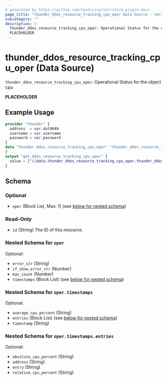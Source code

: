 ```yaml
---
# generated by https://github.com/hashicorp/terraform-plugin-docs
page_title: "thunder_ddos_resource_tracking_cpu_oper Data Source - terraform-provider-thunder"
subcategory: ""
description: |-
  thunder_ddos_resource_tracking_cpu_oper: Operational Status for the object cpu
  PLACEHOLDER
---
```


# thunder_ddos_resource_tracking_cpu_oper (Data Source)

`thunder_ddos_resource_tracking_cpu_oper`: Operational Status for the object cpu

__PLACEHOLDER__

## Example Usage

```terraform
provider "thunder" {
  address  = var.dut9049
  username = var.username
  password = var.password
}
data "thunder_ddos_resource_tracking_cpu_oper" "thunder_ddos_resource_tracking_cpu_oper" {
}
output "get_ddos_resource_tracking_cpu_oper" {
  value = ["${data.thunder_ddos_resource_tracking_cpu_oper.thunder_ddos_resource_tracking_cpu_oper}"]
}
```

<!-- schema generated by tfplugindocs -->
## Schema

### Optional

- `oper` (Block List, Max: 1) (see [below for nested schema](#nestedblock--oper))

### Read-Only

- `id` (String) The ID of this resource.

<a id="nestedblock--oper"></a>
### Nested Schema for `oper`

Optional:

- `error_str` (String)
- `if_show_error_str` (Number)
- `max_count` (Number)
- `timestamps` (Block List) (see [below for nested schema](#nestedblock--oper--timestamps))

<a id="nestedblock--oper--timestamps"></a>
### Nested Schema for `oper.timestamps`

Optional:

- `average_cpu_percent` (String)
- `entries` (Block List) (see [below for nested schema](#nestedblock--oper--timestamps--entries))
- `timestamp` (String)

<a id="nestedblock--oper--timestamps--entries"></a>
### Nested Schema for `oper.timestamps.entries`

Optional:

- `absolute_cpu_percent` (String)
- `address` (String)
- `entry` (String)
- `relative_cpu_percent` (String)


